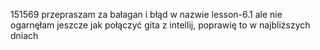 151569
przepraszam za bałagan i błąd w nazwie lesson-6.1 ale nie ogarnęłam jeszcze jak połączyć gita z intellij, poprawię to w najbliższych dniach
